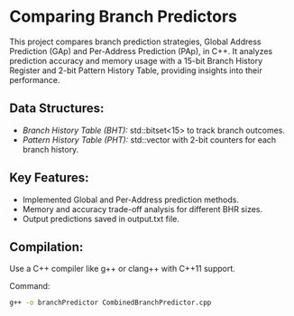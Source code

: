 # Comparing Branch Predictors

This project compares branch prediction strategies, Global Address Prediction (GAp) and Per-Address Prediction (PAp), in C++. It analyzes prediction accuracy and memory usage with a 15-bit Branch History Register and 2-bit Pattern History Table, providing insights into their performance.

## Data Structures:
- *Branch History Table (BHT):* std::bitset<15> to track branch outcomes.
- *Pattern History Table (PHT):* std::vector<unsigned char> with 2-bit counters for each branch history.

## Key Features:
- Implemented Global and Per-Address prediction methods.
- Memory and accuracy trade-off analysis for different BHR sizes.
- Output predictions saved in output.txt file.

## Compilation:
Use a C++ compiler like g++ or clang++ with C++11 support.

Command:
```bash
g++ -o branchPredictor CombinedBranchPredictor.cpp
```
